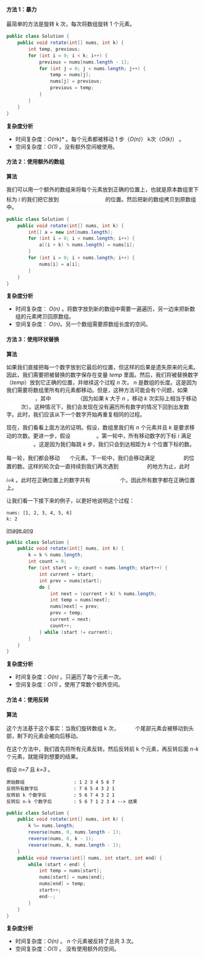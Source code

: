 #### 方法 1：暴力

最简单的方法是旋转 k 次，每次将数组旋转 1 个元素。

```Java []
public class Solution {
    public void rotate(int[] nums, int k) {
        int temp, previous;
        for (int i = 0; i < k; i++) {
            previous = nums[nums.length - 1];
            for (int j = 0; j < nums.length; j++) {
                temp = nums[j];
                nums[j] = previous;
                previous = temp;
            }
        }
    }
}
```

**复杂度分析**

* 时间复杂度：*O(n*k)* 。每个元素都被移动 1 步（*O(n)*） k次（*O(k)*） 。
* 空间复杂度：*O(1)* 。没有额外空间被使用。

#### 方法 2：使用额外的数组

**算法**

我们可以用一个额外的数组来将每个元素放到正确的位置上，也就是原本数组里下标为 *i* 的我们把它放到 ![(i+k)\%数组长度 ](./p___i+k_%数组长度_.png)  的位置。然后把新的数组拷贝到原数组中。

```Java []
public class Solution {
    public void rotate(int[] nums, int k) {
        int[] a = new int[nums.length];
        for (int i = 0; i < nums.length; i++) {
            a[(i + k) % nums.length] = nums[i];
        }
        for (int i = 0; i < nums.length; i++) {
            nums[i] = a[i];
        }
    }
}
```

**复杂度分析**

* 时间复杂度： *O(n)* 。将数字放到新的数组中需要一遍遍历，另一边来把新数组的元素拷贝回原数组。
* 空间复杂度： *O(n)*。另一个数组需要原数组长度的空间。

#### 方法 3：使用环状替换

**算法**

如果我们直接把每一个数字放到它最后的位置，但这样的后果是遗失原来的元素。因此，我们需要把被替换的数字保存在变量 *temp* 里面。然后，我们将被替换数字（*temp*）放到它正确的位置，并继续这个过程 *n* 次， *n* 是数组的长度。这是因为我们需要将数组里所有的元素都移动。但是，这种方法可能会有个问题，如果 ![n\%k==0 ](./p__n%k==0_.png) ，其中 ![k=k\%n ](./p__k=k%n_.png)  （因为如果 *k* 大于 *n* ，移动 *k* 次实际上相当于移动 ![k\%n ](./p__k%n_.png)  次）。这种情况下，我们会发现在没有遍历所有数字的情况下回到出发数字。此时，我们应该从下一个数字开始再重复相同的过程。

现在，我们看看上面方法的证明。假设，数组里我们有 *n* 个元素并且 *k* 是要求移动的次数。更进一步，假设 ![n\%k=0 ](./p__n%k=0_.png)  。第一轮中，所有移动数字的下标 *i* 满足 ![i\%k==0 ](./p__i%k==0_.png)  。这是因为我们每跳 *k* 步，我们只会到达相距为 *k* 个位置下标的数。每一轮，我们都会移动 ![\frac{n}{k} ](./p__frac{n}{k}_.png)  个元素。下一轮中，我们会移动满足 ![i\%k==1 ](./p__i%k==1_.png)  的位置的数。这样的轮次会一直持续到我们再次遇到 ![i\%k==0 ](./p__i%k==0_.png)  的地方为止，此时 *i=k* 。此时在正确位置上的数字共有 ![k\times\frac{n}{k}=n ](./p__k_times_frac{n}{k}=n_.png)  个。因此所有数字都在正确位置上。

让我们看一下接下来的例子，以更好地说明这个过程：
 ```
nums: [1, 2, 3, 4, 5, 6]
k: 2
 ```

 [image.png](https://pic.leetcode-cn.com/f0493a97cdb7bc46b37306ca14e555451496f9f9c21effcad8517a81a26f30d6-image.png)

```Java []
public class Solution {
    public void rotate(int[] nums, int k) {
        k = k % nums.length;
        int count = 0;
        for (int start = 0; count < nums.length; start++) {
            int current = start;
            int prev = nums[start];
            do {
                int next = (current + k) % nums.length;
                int temp = nums[next];
                nums[next] = prev;
                prev = temp;
                current = next;
                count++;
            } while (start != current);
        }
    }
}
```

**复杂度分析**

* 时间复杂度：*O(n)* 。只遍历了每个元素一次。
* 空间复杂度：*O(1)* 。使用了常数个额外空间。

#### 方法 4：使用反转

**算法**

这个方法基于这个事实：当我们旋转数组 k 次， ![k\%n ](./p__k%n_.png)  个尾部元素会被移动到头部，剩下的元素会被向后移动。

在这个方法中，我们首先将所有元素反转。然后反转前 k 个元素，再反转后面 *n-k* 个元素，就能得到想要的结果。

假设 *n=7* 且 *k=3* 。
```
原始数组                  : 1 2 3 4 5 6 7
反转所有数字后             : 7 6 5 4 3 2 1
反转前 k 个数字后          : 5 6 7 4 3 2 1
反转后 n-k 个数字后        : 5 6 7 1 2 3 4 --> 结果
```
```Java []
public class Solution {
    public void rotate(int[] nums, int k) {
        k %= nums.length;
        reverse(nums, 0, nums.length - 1);
        reverse(nums, 0, k - 1);
        reverse(nums, k, nums.length - 1);
    }
    public void reverse(int[] nums, int start, int end) {
        while (start < end) {
            int temp = nums[start];
            nums[start] = nums[end];
            nums[end] = temp;
            start++;
            end--;
        }
    }
}
```

**复杂度分析**

* 时间复杂度：*O(n)* 。 *n* 个元素被反转了总共 3 次。
* 空间复杂度：*O(1)* 。 没有使用额外的空间。